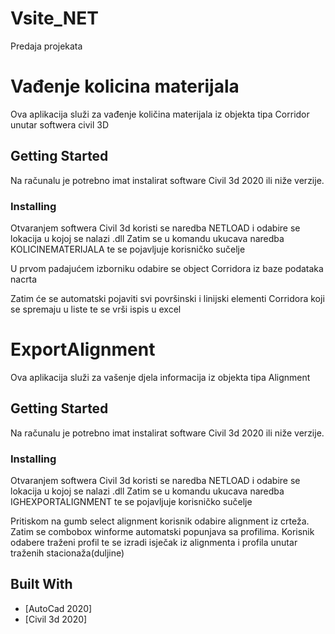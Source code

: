# Vsite_NET
Predaja projekata
# Vađenje kolicina materijala

Ova aplikacija služi za vađenje količina materijala iz objekta tipa Corridor unutar softwera civil 3D

## Getting Started

Na računalu je potrebno imat instalirat software Civil 3d 2020 ili niže verzije.


### Installing

Otvaranjem softwera Civil 3d koristi se naredba NETLOAD i odabire se lokacija u kojoj se nalazi .dll
Zatim se u komandu ukucava naredba KOLICINEMATERIJALA te se pojavljuje korisničko sučelje

U prvom padajućem izborniku odabire se object Corridora iz baze podataka nacrta

Zatim će se automatski pojaviti svi površinski i linijski elementi Corridora koji se spremaju u liste te se vrši ispis u excel

# ExportAlignment

Ova aplikacija služi za vašenje djela informacija iz objekta tipa Alignment

## Getting Started

Na računalu je potrebno imat instalirat software Civil 3d 2020 ili niže verzije.


### Installing

Otvaranjem softwera Civil 3d koristi se naredba NETLOAD i odabire se lokacija u kojoj se nalazi .dll
Zatim se u komandu ukucava naredba IGHEXPORTALIGNMENT te se pojavljuje korisničko sučelje

Pritiskom na gumb select alignment korisnik odabire alignment iz crteža. Zatim se combobox winforme automatski popunjava sa profilima.
Korisnik odabere traženi profil te se izradi isječak iz alignmenta i profila unutar traženih stacionaža(duljine)




## Built With

* [AutoCad 2020]
* [Civil 3d 2020]



